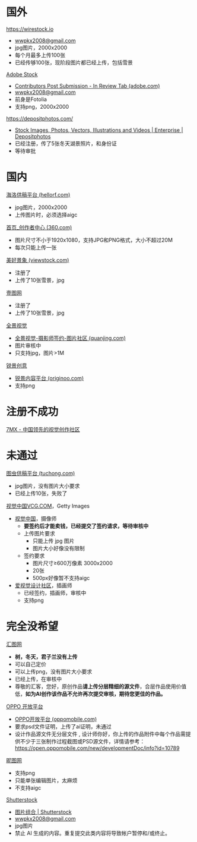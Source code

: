 # 国外
https://wirestock.io
- wwpkx2008@gmail.com
-  jpg图片，2000x2000
- 每个月最多上传100张
- 已经传够100张，现阶段图片都已经上传，包括雪景

[Adobe Stock](https://stock.adobe.com/ca/)
- [Contributors Post Submission - In Review Tab (adobe.com)](https://contributor.stock.adobe.com/ca/uploads/review)
- wwpkx2008@gmail.com
- 前身是Fotolia
- 支持png，2000x2000

https://depositphotos.com/
- [Stock Images, Photos, Vectors, Illustrations and Videos | Enterprise | Depositphotos](https://depositphotos.com/files_menu_examination.html)
- 已经注册，传了5张冬天湖景照片，和身份证
- 等待审批

# 国内
[海洛供稿平台 (hellorf.com)](https://contributor.hellorf.com/home)
- jpg图片，2000x2000
- 上传图片时，必须选择aigc

[首页_创作者中心 (360.com)](https://creative.360.com/creative/dashboard)
- 图片尺寸不小于1920x1080，支持JPG和PNG格式，大小不超过20M
- 每次只能上传一张

[美好景象 (viewstock.com)](https://viewstock.com/)
- 注册了
- 上传了10张雪景，jpg

[壹图网](https://www.1tu.com/)
- 注册了
- 上传了10张雪景，jpg

[全景视觉](https://www.quanjing.com/)
- [全景视觉-摄影师签约-图片社区 (quanjing.com)](https://s.quanjing.com/Home)
- 图片审核中
- 只支持jpg，图片>1M

[锐景创意](https://originoo.com/)
- [锐景内容平台 (originoo.com)](https://cp.originoo.com/usercenter)
- 支持png


# 注册不成功
[7MX - 中国领先的视觉创作社区](https://7mx.com/)

# 未通过
[图虫供稿平台 (tuchong.com)](https://contributor.tuchong.com/pr?redirect_uri=%2F)
- jpg图片，没有图片大小要求
- 已经上传10张，失败了


[视觉中国VCG.COM](https://www.vcg.com/)，Getty Images
- [视觉中国](https://500px.com.cn/wwpkx)，摄像师
	- **要签约后才能卖钱，已经提交了签约请求，等待审核中**
	- 上传图片要求
		- 只能上传 jpg 图片
		- 图片大小好像没有限制
	- 签约要求
		- 图片尺寸≥600万像素 3000x2000
		- 20张
		- 500px好像暂不支持aigc
- [爱视觉设计社区](https://ishijue.com/n/m/home)，插画师
	- 已经签约，插画师，审核中
	- 支持png

# 完全没希望
[汇图网](https://user.huitu.com/v1/pic/picupload/)
- **树，冬天，君子兰没有上传**
- 可以自己定价
- 可以上传png，没有图片大小要求
- 已经上传，在审核中
- 尊敬的汇客，您好，原创作品**请上传分层精细的源文件**，合层作品使用价值低，**如为AI创作该作品不允许再次提交审核，期待您更佳的作品。**

[OPPO 开放平台](https://open.oppomobile.com/new/corporatePayment/enterpriseInfomationValidation)
- [OPPO开放平台 (oppomobile.com)](https://open.oppomobile.com/theme/index/#/theme/source/list-source)
-  要求psd文件证明，上传了ai证明，未通过
- 设计作品源文件无分层文件 , 设计师你好，你上传的作品附件中每个作品需提供不少于三张制作过程截图或PSD源文件，详情请参考：https://open.oppomobile.com/new/developmentDoc/info?id=10789

[昵图网](https://www.nipic.com/)
- 支持png
- 只能单张编辑图片，太麻烦
- 不支持aigc

[Shutterstock](https://submit.shutterstock.com/zh/dashboard)
- [图片组合 | Shutterstock](https://submit.shutterstock.com/zh/portfolio/pending/photo)
- wwpkx2008@gmail.com
- jpg图片
- 禁止 AI 生成的内容。重复提交此类内容将导致帐户暂停和/或终止。